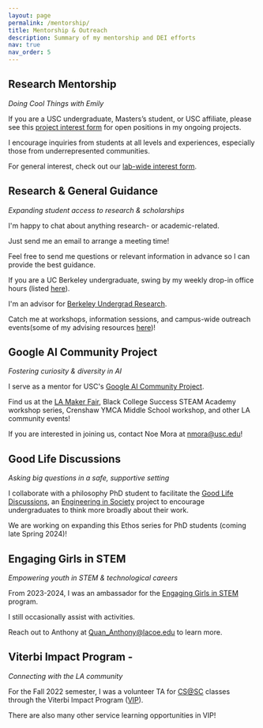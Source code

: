 ```yaml
---
layout: page
permalink: /mentorship/
title: Mentorship & Outreach
description: Summary of my mentorship and DEI efforts 
nav: true
nav_order: 5
---
```


## Research Mentorship 

*Doing Cool Things with Emily*

If you are a USC undergraduate, Masters’s student, or USC affiliate, please see this [project interest form](https://forms.gle/FQEM4d3LvAEPBmC79) for open positions in my ongoing projects. 

I encourage inquiries from students at all levels and experiences, especially those from underrepresented communities.

For general interest, check out our [lab-wide interest form](https://forms.gle/4dnhu7xtMZLJQHrE6). 

## Research & General Guidance

*Expanding student access to research & scholarships*

I'm happy to chat about anything research- or academic-related. 

Just send me an email to arrange a meeting time!

Feel free to send me questions or relevant information in advance so I can provide the best guidance. 

If you are a UC Berkeley undergraduate, swing by my weekly drop-in office hours (listed [here](https://research.berkeley.edu/ours-peer-advisors/)). 

I'm an advisor for [Berkeley Undergrad Research](https://research.berkeley.edu/).

Catch me at workshops, information sessions, and campus-wide outreach events(some of my advising resources [here](https://eemokey.github.io/blog/tag/undergrad/))!


## Google AI Community Project 

*Fostering curiosity & diversity in AI* 

I serve as a mentor for USC's [Google AI Community Project](https://sites.google.com/usc.edu/aicommunityproject/what-is-artificial-intelligence?authuser=0). 

Find us at the [LA Maker Fair](https://losangeles.makerfaire.com/maker/entry/1586/), Black College Success STEAM Academy workshop series, Crenshaw YMCA Middle School workshop, and other LA community events! 

If you are interested in joining us, contact Noe Mora at nmora@usc.edu!


## Good Life Discussions 

*Asking big questions in a safe, supportive setting*

I collaborate with a philosophy PhD student to facilitate the [Good Life Discussions](https://stem-ed.usc.edu/our-research/eerp/ethos-project/), an [Engineering in Society](https://eis.usc.edu/) project to encourage undergraduates to think more broadly about their work. 

We are working on expanding this Ethos series for PhD students (coming late Spring 2024)!  

## Engaging Girls in STEM 

*Empowering youth in STEM & technological careers*

From 2023-2024, I was an ambassador for the [Engaging Girls in STEM](https://www.engaginggirlsinstem.com/) program. 

I still occasionally assist with activities. 

Reach out to Anthony at Quan_Anthony@lacoe.edu to learn more.

## Viterbi Impact Program - 

*Connecting with the LA community*

For the Fall 2022 semester, I was a volunteer TA for [CS@SC](https://summercamp.usc.edu/) classes through the Viterbi Impact Program ([VIP](https://viterbiundergrad.usc.edu/involvement/viterbi-impact/)). 

There are also many other service learning opportunities in VIP!